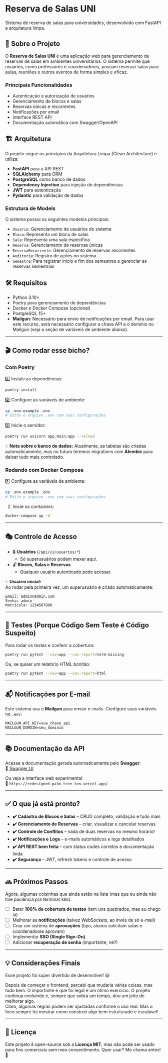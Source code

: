 # Reserva de Salas UNI

Sistema de reserva de salas para universidades, desenvolvido com FastAPI e arquitetura limpa.

## 🚀 Sobre o Projeto

O **Reserva de Salas UNI** é uma aplicação web para gerenciamento de reservas de salas em ambientes universitários.
O sistema permite que usuários, como professores e coordenadores, possam reservar salas para aulas, reuniões e outros eventos de forma simples e eficaz.

### Principais Funcionalidades

- Autenticação e autorização de usuários
- Gerenciamento de blocos e salas
- Reservas únicas e recorrentes
- Notificações por email
- Interface REST API
- Documentação automática com Swagger/OpenAPI

## 🏗️ Arquitetura

O projeto segue os princípios da Arquitetura Limpa (Clean Architecture) e utiliza:

- **FastAPI** para a API REST
- **SQLAlchemy** para ORM
- **PostgreSQL** como banco de dados
- **Dependency Injection** para injeção de dependências
- **JWT** para autenticação
- **Pydantic** para validação de dados

### Estrutura de Models

O sistema possui os seguintes modelos principais:

- `Usuario`: Gerenciamento de usuários do sistema
- `Bloco`: Representa um bloco de salas
- `Sala`: Representa uma sala específica
- `Reserva`: Gerenciamento de reservas únicas
- `ReservaRecorrente`: Gerenciamento de reservas recorrentes
- `Auditoria`: Registro de ações no sistema
- `Semestre`: Para registrar inicio e fim dos semestres e gerenciar as reservas semestrais

## 🛠️ Requisitos

- Python 3.10+
- Poetry para gerenciamento de dependências
- Docker e Docker Compose (opcional)
- PostgreSQL 15+
- **Mailgun**: Necessário para envio de notificações por email. Para usar este recurso, será necessário configurar a chave API e o domínio no Mailgun (veja a seção de variáveis de ambiente abaixo).

---

## 🎬 Como rodar esse bicho?  

### Com Poetry  

1️⃣ Instale as dependências:  
```bash
poetry install
```

2️⃣ Configure as variáveis de ambiente:  
```bash
cp .env.example .env
# Edite o arquivo .env com suas configurações
```

3️⃣ Inicie o servidor:  
```bash
poetry run uvicorn app.main:app --reload
```

💡 **Nota sobre o banco de dados:** Atualmente, as tabelas são criadas automaticamente, mas no futuro teremos migrations com **Alembic** para deixar tudo mais controlado.  

### Rodando com Docker Compose  

1️⃣ Configure as variáveis de ambiente:  
```bash
cp .env.example .env
# Edite o arquivo .env com suas configurações
```

2. Inicie os containers:
```bash
docker-compose up -d
```
---

## 🎭 Controle de Acesso  

- 🔒 **Usuários** (`/api/v1/usuarios/*`)  
  - Só superusuários podem mexer aqui.  
- 🔓 **Blocos, Salas e Reservas**  
  - Qualquer usuário autenticado pode acessar.  

💡 **Usuário inicial:**  
Ao rodar pela primeira vez, um superusuário é criado automaticamente:  
```text
Email: admin@admin.com  
Senha: admin  
Matrícula: 1234567890  
```

---

## 🧪 Testes (Porque Código Sem Teste é Código Suspeito)  

Para rodar os testes e conferir a cobertura:  

```bash
poetry run pytest --cov=app --cov-report=term-missing
```

Ou, se quiser um relatório HTML bonitão:  

```bash
poetry run pytest --cov=app --cov-report=html
```

---

## 📬 Notificações por E-mail  

Este sistema usa o **Mailgun** para enviar e-mails. Configure suas variáveis no `.env`:  

```env
MAILGUN_API_KEY=sua_chave_api  
MAILGUN_DOMAIN=seu_dominio  
```

---

## 📚 Documentação da API  

Acesse a documentação gerada automaticamente pelo **Swagger**:  
🔗 [Swagger UI](https://joaosantosg.github.io/reserva-salas-uni)  

Ou veja a interface web experimental:  
🔗 `https://redesigned-palm-tree-ten.vercel.app/`

---

## ✅ O que já está pronto?  

- **✔️ Cadastro de Blocos e Salas** – CRUD completo, validação e tudo mais  
- **✔️ Gerenciamento de Reservas** – criar, visualizar e cancelar reservas  
- **✔️ Controle de Conflitos** – nada de duas reservas no mesmo horário!  
- **✔️ Notificações e Logs** – e-mails automáticos e logs detalhados  
- **✔️ API REST bem feita** – com status codes corretos e documentação linda  
- **✔️ Segurança** – JWT, refresh tokens e controle de acesso  

---

## 🔜 Próximos Passos  

Agora, algumas coisinhas que ainda estão na lista (mas que eu ainda não tive paciência pra terminar kkk):  

- [ ] Bater **100% de cobertura de testes** (tem uns quebrados, mas eu chego lá)  
- [ ] Melhorar as **notificações** (talvez WebSockets, ao invés de só e-mail)  
- [ ] Criar um sistema de **aprovações** (tipo, alunos solicitam salas e coordenadores aprovam)  
- [ ] Implementar **SSO (Single Sign-On)**  
- [ ] Adicionar **recuperação de senha** (importante, né?)  

---

## 💡 Considerações Finais  

Esse projeto foi super divertido de desenvolver! 😃  

Depois de começar o frontend, percebi que mudaria várias coisas, mas tudo bem. O importante é que foi legal e um ótimo exercício.
O projeto continua evoluindo e, sempre que sobra um tempo, dou um jeito de melhorar algo.  
Claro, algumas regras podem ser ajustadas conforme o uso real. 
Mas o foco sempre foi mostrar como construir algo bem estruturado e escalável!  


---

## 📝 Licença  

Este projeto é open-source sob a **Licença MIT**, mas não pode ser usado para fins comerciais sem meu consentimento. Quer usar? Me chama antes! 🚀